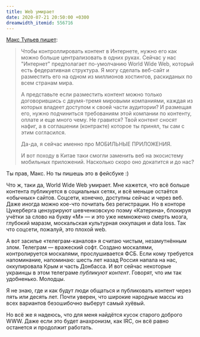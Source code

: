 ```yaml
---
title: Web умирает
date: 2020-07-21 20:50:00 +0300
dreamwidth_itemid: 556716
---
```


[Макс Тульев пишет][1]:

> Чтобы контроллировать контент в Интернете, нужно его как можно больше централизовать в одних руках.
> Сейчас у нас "Интернет" предполагает по-умолчанию World Wide Web, который есть федеративная структура. Я могу сделать веб-сайт и разместить его на одном из миллионов хостингов, раскиданых по всем странам мира.
>
> А представьте если разместить контент можно только договорившись с двумя-тремя мировыми компаниями, каждая из которых владеет доступом к своей части аудитории? И размещая его, нужно подчиниться требованиям этой компании по контенту, оплате и еще много чему. Не гравится? Твой контент сносят нафиг, а в соглашении (контракте) которое ты принял, ты сам с этим согласился.
>
> Да-да, я сейчас именно про МОБИЛЬНЫЕ ПРИЛОЖЕНИЯ.
>
> И вот походу в Китае таки смогли заменить веб на экосистему мобильных приложений. Насколько скоро оно докатится и до нас?

Ты прав, Макс. Но ты пишешь это в фейсбуке :)

Что ж, таки да, World Wide Web умирает. Мне кажется, что всё больше контента публикуется в социальных сетях, и всё меньше остаётся «обычных» сайтов. Соцсети, конечно, доступны сейчас и через веб. Даже иногда можно кое-что почитать без регистрации. Но в конторе Цукерберга цензурируют шевченковскую поэму «Катерина», блокируя учётки за слово на букву «М» — и это уже немножечко смерть мозга, глубокий маразм, москальская культурная оккупация и data loss. Так что соцсети, пожалуй, это плохой web.

А вот засилье «телеграм-каналов» я считаю чистым, незамутнённым злом. Телеграм — вражеский софт. Создано москалями, контролируется москалями, прослушивается ФСБ. Если кому требуется напоминание, напоминаю: шесть лет назад Россия напала на нас, оккупировала Крым и часть Донбасса. И вот сейчас некоторые украинцы в этом телеграме _публикуют контент_. Говорят, что им так удобненько. Молодцы.

Я не знаю, где и как будут люди общаться и публиковать контент через пять или десять лет. Почти уверен, что широкие народные массы из всех вариантов безошибочно выберут самый хуёвый.

Но всё же я надеюсь, что для меня найдётся кусок старого доброго WWW. Даже если это будет анахронизм, как IRC, он всё равно останется и продолжит работать.

[1]:https://www.facebook.com/mt6561/posts/3316438778419310
